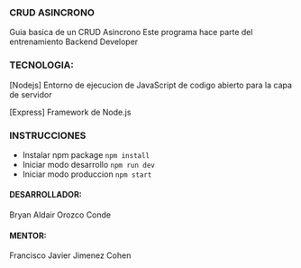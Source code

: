 ### CRUD ASINCRONO

Guia basica de un CRUD Asincrono
Este programa hace parte del entrenamiento Backend Developer

### TECNOLOGIA:
[Nodejs] Entorno de ejecucion de JavaScript de codigo abierto para la capa de servidor

[Express] Framework de Node.js

### INSTRUCCIONES
- Instalar npm package ``` npm install ```
- Iniciar modo desarrollo ``` npm run dev ```
- Iniciar modo produccion ``` npm start ```

#### DESARROLLADOR:
Bryan Aldair Orozco Conde

#### MENTOR:
Francisco Javier Jimenez Cohen

